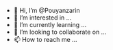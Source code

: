- 👋 Hi, I’m @Pouyanzarin
- 👀 I’m interested in ...
- 🌱 I’m currently learning ...
- 💞️ I’m looking to collaborate on ...
- 📫 How to reach me ...

<!---
Pouyanzarin/Pouyanzarin is a ✨ special ✨ repository because its `README.md` (this file) appears on your GitHub profile.
You can click the Preview link to take a look at your changes.
--->
